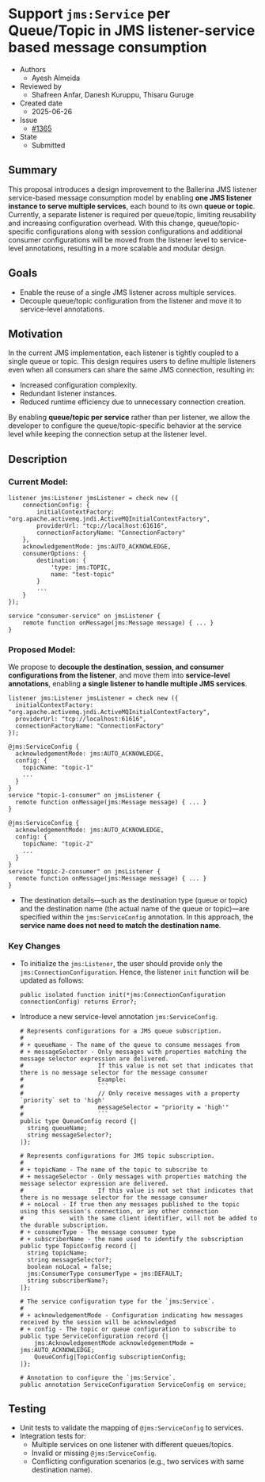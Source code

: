 # Support `jms:Service` per Queue/Topic in JMS listener-service based message consumption

- Authors
  - Ayesh Almeida
- Reviewed by
  - Shafreen Anfar, Danesh Kuruppu, Thisaru Guruge
- Created date
  - 2025-06-26
- Issue
  - [#1365](https://github.com/ballerina-platform/ballerina-spec/issues/1365)
- State
  - Submitted

## Summary

This proposal introduces a design improvement to the Ballerina JMS listener service-based message consumption model by enabling **one JMS listener instance to serve multiple services**, each bound to its own **queue or topic**. Currently, a separate listener is required per queue/topic, limiting reusability and increasing configuration overhead. With this change, queue/topic-specific configurations along with session configurations and additional consumer configurations will be moved from the listener level to service-level annotations, resulting in a more scalable and modular design.

## Goals

* Enable the reuse of a single JMS listener across multiple services.
* Decouple queue/topic configuration from the listener and move it to service-level annotations.

## Motivation

In the current JMS implementation, each listener is tightly coupled to a single queue or topic. This design requires users to define multiple listeners even when all consumers can share the same JMS connection, resulting in:

* Increased configuration complexity.
* Redundant listener instances.
* Reduced runtime efficiency due to unnecessary connection creation.

By enabling **queue/topic per service** rather than per listener, we allow the developer to configure the queue/topic-specific behavior at the service level while keeping the connection setup at the listener level.

## Description

### Current Model:

```ballerina
listener jms:Listener jmsListener = check new ({
    connectionConfig: {
        initialContextFactory: "org.apache.activemq.jndi.ActiveMQInitialContextFactory", 
        providerUrl: "tcp://localhost:61616",
        connectionFactoryName: "ConnectionFactory"
    },
    acknowledgementMode: jms:AUTO_ACKNOWLEDGE,
    consumerOptions: {
        destination: {
            'type: jms:TOPIC,
            name: "test-topic"
        }
        ...
    }
});

service "consumer-service" on jmsListener {
    remote function onMessage(jms:Message message) { ... }
}
```

### Proposed Model:

We propose to **decouple the destination, session, and consumer configurations from the listener**, and move them into **service-level annotations**, enabling **a single listener to handle multiple JMS services**.

```ballerina
listener jms:Listener jmsListener = check new ({
  initialContextFactory: "org.apache.activemq.jndi.ActiveMQInitialContextFactory",
  providerUrl: "tcp://localhost:61616",
  connectionFactoryName: "ConnectionFactory"
});

@jms:ServiceConfig {
  acknowledgementMode: jms:AUTO_ACKNOWLEDGE,
  config: {
    topicName: "topic-1"
    ...
  }
}
service "topic-1-consumer" on jmsListener {
  remote function onMessage(jms:Message message) { ... }
}

@jms:ServiceConfig {
  acknowledgementMode: jms:AUTO_ACKNOWLEDGE,
  config: {
    topicName: "topic-2"
    ...
  }
}
service "topic-2-consumer" on jmsListener {
  remote function onMessage(jms:Message message) { ... }
}
```

* The destination details—such as the destination type (queue or topic) and the destination name (the actual name of the queue or topic)—are specified within the `jms:ServiceConfig` annotation. In this approach, the **service name does not need to match the destination name**.

### Key Changes

* To initialize the `jms:Listener`, the user should provide only the `jms:ConnectionConfiguration`. Hence, the listener `init` function will be updated as follows:

  ```ballerina
  public isolated function init(*jms:ConnectionConfiguration connectionConfig) returns Error?;
  ```

* Introduce a new service-level annotation `jms:ServiceConfig`.


  ```ballerina
  # Represents configurations for a JMS queue subscription.
  #
  # + queueName - The name of the queue to consume messages from
  # + messageSelector - Only messages with properties matching the message selector expression are delivered. 
  #                     If this value is not set that indicates that there is no message selector for the message consumer
  #                     Example:
  #                     ```
  #                     // Only receive messages with a property `priority` set to 'high'
  #                     messageSelector = "priority = 'high'"
  #                     ```
  public type QueueConfig record {|
    string queueName;
    string messageSelector?;
  |};

  # Represents configurations for JMS topic subscription.
  #
  # + topicName - The name of the topic to subscribe to
  # + messageSelector - Only messages with properties matching the message selector expression are delivered. 
  #                     If this value is not set that indicates that there is no message selector for the message consumer
  # + noLocal - If true then any messages published to the topic using this session's connection, or any other connection 
  #             with the same client identifier, will not be added to the durable subscription.
  # + consumerType - The message consumer type
  # + subscriberName - the name used to identify the subscription
  public type TopicConfig record {|
    string topicName;
    string messageSelector?;
    boolean noLocal = false;
    jms:ConsumerType consumerType = jms:DEFAULT;
    string subscriberName?;
  |};

  # The service configuration type for the `jms:Service`.
  #
  # + acknowledgementMode - Configuration indicating how messages received by the session will be acknowledged
  # + config - The topic or queue configuration to subscribe to
  public type ServiceConfiguration record {|
      jms:AcknowledgementMode acknowledgementMode = jms:AUTO_ACKNOWLEDGE;
      QueueConfig|TopicConfig subscriptionConfig;
  |};

  # Annotation to configure the `jms:Service`.
  public annotation ServiceConfiguration ServiceConfig on service;
  ```

## Testing

* Unit tests to validate the mapping of `@jms:ServiceConfig` to services.
* Integration tests for:
  * Multiple services on one listener with different queues/topics.
  * Invalid or missing `@jms:ServiceConfig`.
  * Conflicting configuration scenarios (e.g., two services with same destination name).
